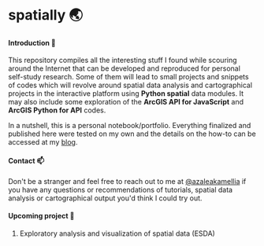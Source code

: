 # spatially :earth_asia:

#### Introduction :loudspeaker:
This repository compiles all the interesting stuff I found while scouring around the Internet that can be developed and reproduced for personal self-study research. Some of them will lead to small projects and snippets of codes which will revolve around spatial data analysis and cartographical projects in the interactive platform using **Python spatial** data modules. It may also include some exploration of the **ArcGIS API for JavaScript** and **ArcGIS Python for API** codes.<br>

In a nutshell, this is a personal notebook/portfolio. Everything finalized and published here were tested on my own and the details on the how-to can be accessed at my [blog](https://azaleakamellia.tumblr.com).


#### Contact :mailbox:
Don't be a stranger and feel free to reach out to me at [@azaleakamellia](https://twitter.com/azaleakamellia) if you have any questions or recommendations of tutorials, spatial data analysis or cartographical output you'd think I could try out.

#### Upcoming project :pushpin:
1. Exploratory analysis and visualization of spatial data (ESDA)
